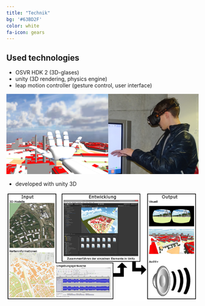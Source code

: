 ```yaml
---
title: "Technik"
bg: '#63BD2F'
color: white
fa-icon: gears
---
```


## Used technologies

- OSVR HDK 2 (3D-glases)
- unity (3D rendering, physics engine)
- leap motion controller (gesture control, user interface)


![imersiv](img/huvis_imersiv.png)


- developed with unity 3D


![huvis_tec](img/huvis_tec.png)

